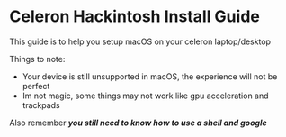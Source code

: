# Celeron Hackintosh Install Guide

This guide is to help you setup macOS on your celeron laptop/desktop

Things to note:

* Your device is still unsupported in macOS, the experience will not be perfect
* Im not magic, some things may not work like gpu acceleration and trackpads

Also remember ***you still need to know how to use a shell and google***
